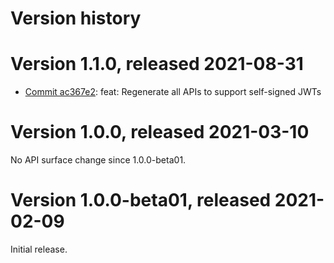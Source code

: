 # Version history

# Version 1.1.0, released 2021-08-31

- [Commit ac367e2](https://github.com/googleapis/google-cloud-dotnet/commit/ac367e2): feat: Regenerate all APIs to support self-signed JWTs

# Version 1.0.0, released 2021-03-10

No API surface change since 1.0.0-beta01.

# Version 1.0.0-beta01, released 2021-02-09

Initial release.
